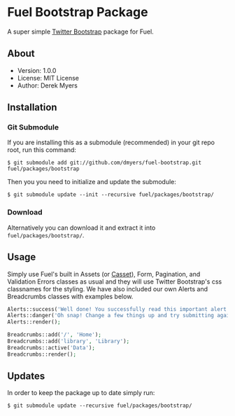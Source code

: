 # Fuel Bootstrap Package

A super simple [Twitter Bootstrap](http://twitter.github.com/bootstrap/) package for Fuel.

## About
* Version: 1.0.0
* License: MIT License
* Author: Derek Myers

## Installation

### Git Submodule

If you are installing this as a submodule (recommended) in your git repo root, run this command:

	$ git submodule add git://github.com/dmyers/fuel-bootstrap.git fuel/packages/bootstrap

Then you you need to initialize and update the submodule:

	$ git submodule update --init --recursive fuel/packages/bootstrap/

### Download

Alternatively you can download it and extract it into `fuel/packages/bootstrap/`.

## Usage

Simply use Fuel's built in Assets (or [Casset](https://github.com/canton7/fuelphp-casset/)), Form, Pagination, and Validation Errors classes as usual and they will use Twitter Bootstrap's css classnames for the styling. We have also included our own Alerts and Breadcrumbs classes with examples below.

```php
Alerts::success('Well done! You successfully read this important alert message.');
Alerts::danger('Oh snap! Change a few things up and try submitting again.');
Alerts::render();

Breadcrumbs::add('/', 'Home');
Breadcrumbs::add('library', 'Library');
Breadcrumbs::active('Data');
Breadcrumbs::render();
```

## Updates

In order to keep the package up to date simply run:

	$ git submodule update --recursive fuel/packages/bootstrap/
